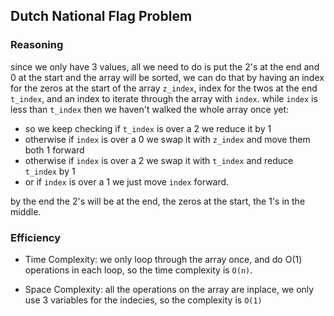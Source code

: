 ## Dutch National Flag Problem

### Reasoning

since we only have 3 values, all we need to do is put the 2's at the end and 0 at the start and the array will be sorted, we can do that by having an index for the zeros at the start of the array `z_index`, index for the twos at the end `t_index`, and an index to iterate through the array with `index`.
while `index` is less than `t_index` then we haven't walked the whole array once yet:

- so we keep checking if `t_index` is over a 2 we reduce it by 1
- otherwise if `index` is over a 0 we swap it with `z_index` and move them both 1 forward
- otherwise if `index` is over a 2 we swap it with `t_index` and reduce `t_index` by 1
- or if `index` is over a 1 we just move `index` forward.

by the end the 2's will be at the end, the zeros at the start, the 1's in the middle.

### Efficiency

- Time Complexity: we only loop through the array once, and do O(1) operations in each loop, so the time complexity is `O(n)`.

- Space Complexity: all the operations on the array are inplace, we only use 3 variables for the indecies, so the complexity is `O(1)`
